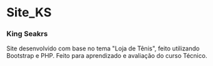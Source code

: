 # Site_KS
### King Seakrs 
Site desenvolvido com base no tema "Loja de Tênis", feito utilizando Bootstrap e PHP.
Feito para aprendizado e avaliação do curso Técnico.

